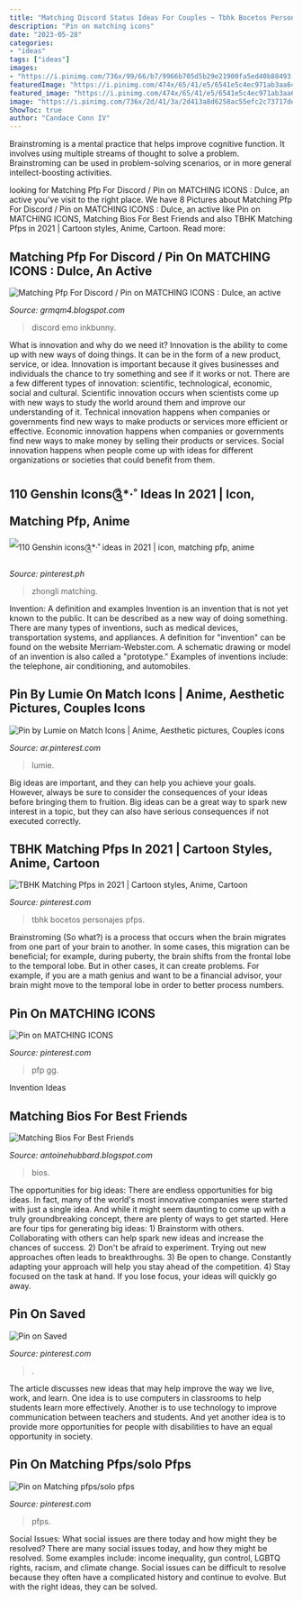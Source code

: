 ```yaml
---
title: "Matching Discord Status Ideas For Couples ~ Tbhk Bocetos Personajes Pfps"
description: "Pin on matching icons"
date: "2023-05-28"
categories:
- "ideas"
tags: ["ideas"]
images:
- "https://i.pinimg.com/736x/99/66/b7/9966b705d5b29e21900fa5ed40b88493.jpg"
featuredImage: "https://i.pinimg.com/474x/65/41/e5/6541e5c4ec971ab3aa6477c835b9987b.jpg"
featured_image: "https://i.pinimg.com/474x/65/41/e5/6541e5c4ec971ab3aa6477c835b9987b.jpg"
image: "https://i.pinimg.com/736x/2d/41/3a/2d413a8d6258ac55efc2c73717de9da3.jpg"
ShowToc: true
author: "Candace Conn IV"
---
```



Brainstroming is a mental practice that helps improve cognitive function. It involves using multiple streams of thought to solve a problem. Brainstroming can be used in problem-solving scenarios, or in more general intellect-boosting activities.

	

		
looking for Matching Pfp For Discord / Pin on MATCHING ICONS : Dulce, an active you've visit to the right place. We have 8 Pictures about Matching Pfp For Discord / Pin on MATCHING ICONS : Dulce, an active like Pin on MATCHING ICONS, Matching Bios For Best Friends and also TBHK Matching Pfps in 2021 | Cartoon styles, Anime, Cartoon. Read more:
		
    
## Matching Pfp For Discord / Pin On MATCHING ICONS : Dulce, An Active

<img loading=lazy src="https://lh6.googleusercontent.com/proxy/ZRn9JgNmoO15wbIsEWC0FS2laoKEfX05uC7uwRNT9wCWsnA75cQ23X8aYimqNdraN03RuiSo5Zkx-5CrfHf-23cfC7kTuV_Twbwcyjr1OcruQAAPDfoYbewSF_M7F0gTF-ohI0q66mnGghD9HuWX2MxviOU4KyC4sv7163566N59orpZwCcXcTOr7C8_C2pDAv62by4B6VmUAEYL0KBbqBkOl_uGJtpXMlnSvGbaEOSCBoXYCrVT6YGOHImccn3SX_1hZso6-wk95_ujl9CaL_eHxJ8s1ds3gZlhindOUf9742Q=w1200-h630-p-k-no-nu" onerror="this.onerror=null;this.src='https://tse3.mm.bing.net/th?id=OIP.dsOcscupCO3UtYJIqDZOwwAAAA&amp;pid=15.1';" alt="Matching Pfp For Discord / Pin on MATCHING ICONS : Dulce, an active">

_Source: grmqm4.blogspot.com_

>discord emo inkbunny. 

	

What is innovation and why do we need it?
Innovation is the ability to come up with new ways of doing things. It can be in the form of a new product, service, or idea. Innovation is important because it gives businesses and individuals the chance to try something and see if it works or not.
There are a few different types of innovation: scientific, technological, economic, social and cultural. Scientific innovation occurs when scientists come up with new ways to study the world around them and improve our understanding of it. Technical innovation happens when companies or governments find new ways to make products or services more efficient or effective. Economic innovation happens when companies or governments find new ways to make money by selling their products or services. Social innovation happens when people come up with ideas for different organizations or societies that could benefit from them.

    
## 110 Genshin Icons༊*·˚ Ideas In 2021 | Icon, Matching Pfp, Anime

<img loading=lazy src="https://i.pinimg.com/474x/65/41/e5/6541e5c4ec971ab3aa6477c835b9987b.jpg" onerror="this.onerror=null;this.src='https://tse2.mm.bing.net/th?id=OIP.HzgqTSSpGxrjgXA0Yqe7cgAAAA&amp;pid=15.1';" alt="110 Genshin icons༊*·˚ ideas in 2021 | icon, matching pfp, anime">

_Source: pinterest.ph_

>zhongli matching. 

	

Invention: A definition and examples
Invention is an invention that is not yet known to the public. It can be described as a new way of doing something. There are many types of inventions, such as medical devices, transportation systems, and appliances. 
A definition for "invention" can be found on the website Merriam-Webster.com. A schematic drawing or model of an invention is also called a "prototype." 
Examples of inventions include: the telephone, air conditioning, and automobiles.

    
## Pin By Lumie On Match Icons | Anime, Aesthetic Pictures, Couples Icons

<img loading=lazy src="https://i.pinimg.com/originals/f7/be/3b/f7be3bae111587000208158b13ad2923.jpg" onerror="this.onerror=null;this.src='https://tse4.mm.bing.net/th?id=OIP.0phR4oDkljV9AjdMNTm9MwHaHa&amp;pid=15.1';" alt="Pin by Lumie on Match Icons | Anime, Aesthetic pictures, Couples icons">

_Source: ar.pinterest.com_

>lumie. 

	

Big ideas are important, and they can help you achieve your goals. However, always be sure to consider the consequences of your ideas before bringing them to fruition. Big ideas can be a great way to spark new interest in a topic, but they can also have serious consequences if not executed correctly.

    
## TBHK Matching Pfps In 2021 | Cartoon Styles, Anime, Cartoon

<img loading=lazy src="https://i.pinimg.com/736x/04/e9/7e/04e97e25de37509980ca7f98bea861b8.jpg" onerror="this.onerror=null;this.src='https://tse2.mm.bing.net/th?id=OIP.OfWCsMlPSzCUwh7DKMRsbgAAAA&amp;pid=15.1';" alt="TBHK Matching Pfps in 2021 | Cartoon styles, Anime, Cartoon">

_Source: pinterest.com_

>tbhk bocetos personajes pfps. 

	

Brainstroming (So what?) is a process that occurs when the brain migrates from one part of your brain to another. In some cases, this migration can be beneficial; for example, during puberty, the brain shifts from the frontal lobe to the temporal lobe. But in other cases, it can create problems. For example, if you are a math genius and want to be a financial advisor, your brain might move to the temporal lobe in order to better process numbers.

    
## Pin On MATCHING ICONS

<img loading=lazy src="https://i.pinimg.com/736x/63/af/53/63af53a419207cd522612940f6732b25.jpg" onerror="this.onerror=null;this.src='https://tse1.mm.bing.net/th?id=OIP.XV4k7smlGJ4hi46VIoQBcQHaHa&amp;pid=15.1';" alt="Pin on MATCHING ICONS">

_Source: pinterest.com_

>pfp gg. 

	

Invention Ideas

    
## Matching Bios For Best Friends

<img loading=lazy src="https://lh5.googleusercontent.com/proxy/WBBk-zibV-HQwl0AoGDbRVhettDk0nIIT7SiK83DecUPdlz3y6AB05iA-4jId80DDvozKQrUrqlNJFKZDoIQbV7w=w1200-h630-p-k-no-nu" onerror="this.onerror=null;this.src='https://tse2.mm.bing.net/th?id=OIP.rHcwdpod20m6I8JTFhqhKQHaFo&amp;pid=15.1';" alt="Matching Bios For Best Friends">

_Source: antoinehubbard.blogspot.com_

>bios. 

	

The opportunities for big ideas:
There are endless opportunities for big ideas. In fact, many of the world's most innovative companies were started with just a single idea. And while it might seem daunting to come up with a truly groundbreaking concept, there are plenty of ways to get started. Here are four tips for generating big ideas: 1) Brainstorm with others. Collaborating with others can help spark new ideas and increase the chances of success. 2) Don't be afraid to experiment. Trying out new approaches often leads to breakthroughs. 3) Be open to change. Constantly adapting your approach will help you stay ahead of the competition. 4) Stay focused on the task at hand. If you lose focus, your ideas will quickly go away.

    
## Pin On Saved

<img loading=lazy src="https://i.pinimg.com/736x/2d/41/3a/2d413a8d6258ac55efc2c73717de9da3.jpg" onerror="this.onerror=null;this.src='https://tse2.mm.bing.net/th?id=OIP.pMSnXwbOiMXdwdmGWzYylQHaHa&amp;pid=15.1';" alt="Pin on Saved">

_Source: pinterest.com_

>. 

	

The article discusses new ideas that may help improve the way we live, work, and learn. One idea is to use computers in classrooms to help students learn more effectively. Another is to use technology to improve communication between teachers and students. And yet another idea is to provide more opportunities for people with disabilities to have an equal opportunity in society.

    
## Pin On Matching Pfps/solo Pfps

<img loading=lazy src="https://i.pinimg.com/736x/99/66/b7/9966b705d5b29e21900fa5ed40b88493.jpg" onerror="this.onerror=null;this.src='https://tse2.mm.bing.net/th?id=OIP.edJWbhRWaPwbTJ11ZPOXtgHaIW&amp;pid=15.1';" alt="Pin on Matching pfps/solo pfps">

_Source: pinterest.com_

>pfps. 

	

Social Issues: What social issues are there today and how might they be resolved?
There are many social issues today, and how they might be resolved. Some examples include: income inequality, gun control, LGBTQ rights, racism, and climate change. Social issues can be difficult to resolve because they often have a complicated history and continue to evolve. But with the right ideas, they can be solved.

